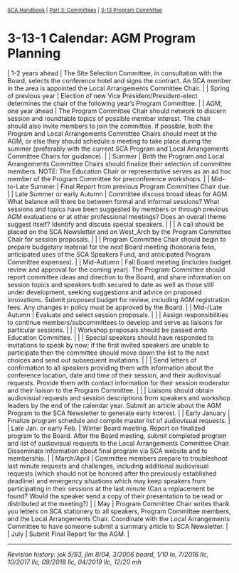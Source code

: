 <sup>[SCA Handbook](/sca-handbook/index.html) | [Part 3: Committees](../03_committees/index.html) | [3-13 Program Committee](../03_committees/03-13_program.html)</sup> 

# 3-13-1 Calendar: AGM Program Planning

| 1-2 years ahead             | The Site Selection Committee, in consultation with the Board, selects the conference hotel and signs the contract. An SCA member in the area is appointed the Local Arrangements Committee Chair. |
| Spring of previous year     | Election of new Vice President/President-elect determines the chair of the following year’s Program Committee. |
| AGM, one year ahead         | The Program Committee Chair should network to discern session and roundtable topics of possible member interest. The chair should also invite members to join the committee. If possible, both the Program and Local Arrangements Committee Chairs should meet at the AGM, or else they should schedule a meeting to take place during the summer (preferably with the current SCA Program and Local Arrangements Committee Chairs for guidance). |
| Summer                      | Both the Program and Local Arrangements Committee Chairs should finalize their selection of committee members. NOTE: The Education Chair or representative serves as an ad hoc member of the Program Committee for preconference workshops. |
| Mid-to-Late Summer          | Final Report from previous Program Committee Chair due. |
| Late Summer or early Autumn | Committee discuss broad ideas for AGM. What balance will there be between formal and informal sessions? What sessions and topics have been suggested by members or through previous AGM evaluations or at other professional meetings? Does an overall theme suggest itself? Identify and discuss special speakers. |
|                             | A call should be placed on the SCA Newsletter and on West_Arch by the Program Committee Chair for session proposals. |
|                             | Program Committee Chair should begin to prepare budgetary material for the next Board meeting (honoraria fees, anticipated uses of the SCA Speakers Fund, and anticipated Program Committee expenses). |
| Mid-Autumn                  | Fall Board meeting (includes budget review and approval for the coming year). The Program Committee should report committee ideas and direction to the Board, and share information on session topics and speakers both secured to date as well as those still under development, seeking suggestions and advice on proposed innovations. Submit proposed budget for review, including AGM registration fees. Any changes in policy must be approved by the Board. |
| Mid-/Late Autumn            | Evaluate and select session proposals. |
|                             | Assign responsibilities to continue members/subcommittees to develop and serve as liaisons for particular sessions. |
|                             | Workshop proposals should be passed onto Education Committee. |
|                             | Special speakers should have responded to invitations to speak by now; if the first invited speakers are unable to participate then the committee should move down the list to the next choices and send out subsequent invitations. |
|                             | Send letters of confirmation to all speakers providing them with information about the conference location, date and time of their session, and their audiovisual requests.  Provide them with contact information for their session moderator and their liaison to the Program Committee. |
|                             | Liaisons should obtain audiovisual requests and session descriptions from speakers and workshop leaders by the end of the calendar year. Submit an article about the AGM Program to the SCA Newsletter to generate early interest. |
| Early January               | Finalize program schedule and compile master list of audiovisual requests. |
| Late Jan. or early Feb.     | Winter Board meeting. Report on finalized program to the Board. After the Board meeting, submit completed program and list of audiovisual requests to the Local Arrangements Committee Chair. Disseminate information about final program via SCA website and to membership. |
| March/April                 | Committee members prepare to troubleshoot last minute requests and challenges, including additional audiovisual requests (which should not be honored after the previously established deadline) and emergency situations which may keep speakers from participating in their sessions at the last minute (Can a replacement be found? Would the speaker send a copy of their presentation to be read or distributed at the meeting?) |
| May                         | Program Committee Chair writes thank you letters on SCA stationery to all speakers, Program Committee members, and the Local Arrangements Chair. Coordinate with the Local Arrangements Committee to have someone submit a summary article to SCA Newsletter. |
| July                        | Submit Final Report for the AGM. |

***

_Revision history: jok 5/93, jlm 8/04, 3/2006 board, 1/10 lo, 7/2016 llc, 10/2017 llc, 09/2018 llc, 04/2019 llc, 12/20 mh_
